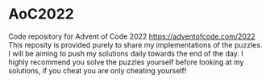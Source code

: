 # AoC2022
Code repository for Advent of Code 2022 https://adventofcode.com/2022
This reposity is provided purely to share my implementations of the puzzles. I will be aiming to push my solutions daily towards the end of the day.
I highly recommend you solve the puzzles yourself before looking at my solutions, if you cheat you are only cheating yourself!
